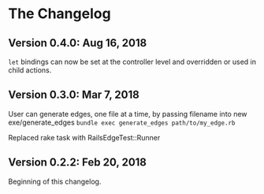 # The Changelog

## Version 0.4.0: Aug 16, 2018

`let` bindings can now be set at the controller level and overridden or used in child actions.

## Version 0.3.0: Mar 7, 2018
User can generate edges, one file at a time, by passing filename into new exe/generate_edges
    `bundle exec generate_edges path/to/my_edge.rb`

Replaced rake task with RailsEdgeTest::Runner

## Version 0.2.2: Feb 20, 2018
Beginning of this changelog.
